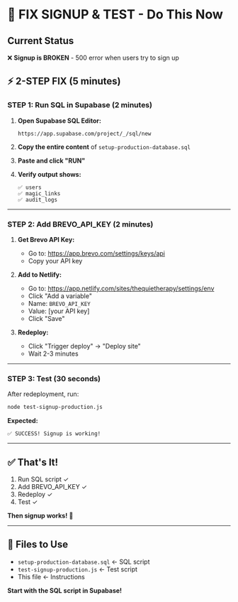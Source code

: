 # 🚨 FIX SIGNUP & TEST - Do This Now

## Current Status
❌ **Signup is BROKEN** - 500 error when users try to sign up

## ⚡ 2-STEP FIX (5 minutes)

### **STEP 1: Run SQL in Supabase** (2 minutes)

1. **Open Supabase SQL Editor:**
   ```
   https://app.supabase.com/project/_/sql/new
   ```

2. **Copy the entire content** of `setup-production-database.sql`

3. **Paste and click "RUN"**

4. **Verify output shows:**
   ```
   ✅ users
   ✅ magic_links  
   ✅ audit_logs
   ```

---

### **STEP 2: Add BREVO_API_KEY** (2 minutes)

1. **Get Brevo API Key:**
   - Go to: https://app.brevo.com/settings/keys/api
   - Copy your API key

2. **Add to Netlify:**
   - Go to: https://app.netlify.com/sites/thequietherapy/settings/env
   - Click "Add a variable"
   - Name: `BREVO_API_KEY`
   - Value: [your API key]
   - Click "Save"

3. **Redeploy:**
   - Click "Trigger deploy" → "Deploy site"
   - Wait 2-3 minutes

---

### **STEP 3: Test** (30 seconds)

After redeployment, run:

```bash
node test-signup-production.js
```

**Expected:**
```
✅ SUCCESS! Signup is working!
```

---

## ✅ That's It!

1. Run SQL script ✓
2. Add BREVO_API_KEY ✓
3. Redeploy ✓
4. Test ✓

**Then signup works!** 🚀

---

## 📄 Files to Use

- `setup-production-database.sql` ← SQL script
- `test-signup-production.js` ← Test script
- This file ← Instructions

**Start with the SQL script in Supabase!**


